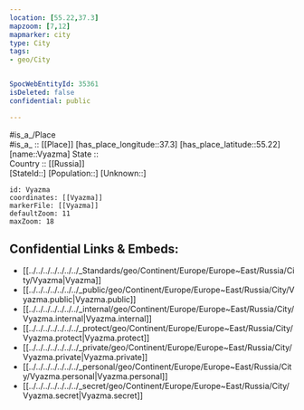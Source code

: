 ```yaml
---
location: [55.22,37.3] 
mapzoom: [7,12] 
mapmarker: city 
type: City
tags:
- geo/City


SpocWebEntityId: 35361
isDeleted: false
confidential: public

---
```

#is_a_/Place  
#is_a_ :: [[Place]] 
[has_place_longitude::37.3] 
[has_place_latitude::55.22] 
[name::Vyazma] 
State ::  
Country :: [[Russia]]  
[StateId::] 
[Population::] 
[Unknown::] 


```leaflet
id: Vyazma
coordinates: [[Vyazma]] 
markerFile: [[Vyazma]] 
defaultZoom: 11 
maxZoom: 18
```


## Confidential Links & Embeds: 
- [[../../../../../../../_Standards/geo/Continent/Europe/Europe~East/Russia/City/Vyazma|Vyazma]] 
- [[../../../../../../../_public/geo/Continent/Europe/Europe~East/Russia/City/Vyazma.public|Vyazma.public]] 
- [[../../../../../../../_internal/geo/Continent/Europe/Europe~East/Russia/City/Vyazma.internal|Vyazma.internal]] 
- [[../../../../../../../_protect/geo/Continent/Europe/Europe~East/Russia/City/Vyazma.protect|Vyazma.protect]] 
- [[../../../../../../../_private/geo/Continent/Europe/Europe~East/Russia/City/Vyazma.private|Vyazma.private]] 
- [[../../../../../../../_personal/geo/Continent/Europe/Europe~East/Russia/City/Vyazma.personal|Vyazma.personal]] 
- [[../../../../../../../_secret/geo/Continent/Europe/Europe~East/Russia/City/Vyazma.secret|Vyazma.secret]] 
